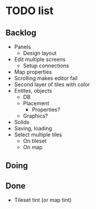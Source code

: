 # TODO list

## Backlog 

- Panels
    - Design layout
- Edit multiple screens
    - Setup connections
- Map properties
- Scrolling makes editor fail
- Second layer of tiles with color
- Entites, objects
    - DB
    - Placement
        - Properties?
    - Graphics?
- Solids
- Saving, loading
- Select multiple tiles
    - On tileset
    - On map

## Doing

## Done

- Tileset tint (or map tint)
